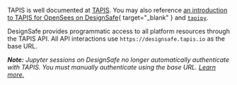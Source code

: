 TAPIS is well documented at [TAPIS](https://tapis-project.org/documentation/). You may also reference [an introduction to TAPIS for OpenSees on DesignSafe](https://designsafe-ci.github.io/training-OpenSees-on-DesignSafe/Docs_MD/tapis_intro.html){ target="_blank" } and [`tapipy`](https://github.com/tapis-project/tapipy).

DesignSafe provides programmatic access to all platform resources through the TAPIS API. All API interactions use `https://designsafe.tapis.io` as the base URL.

_**Note:** Jupyter sessions on DesignSafe no longer automatically authenticate with TAPIS. You must manually authenticate using the base URL. [Learn more.](/user-guide/tools/jupyterhub/#using-tapis)_
